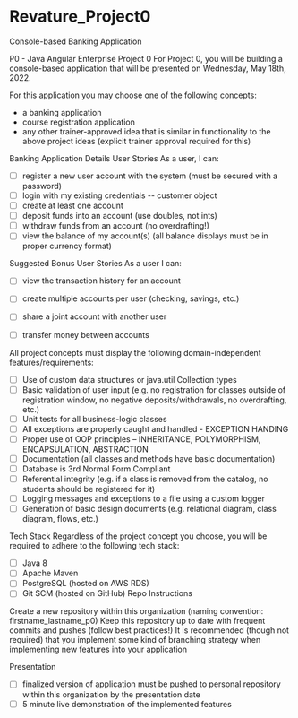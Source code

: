 # Revature_Project0
Console-based Banking Application


P0 - Java Angular Enterprise
Project 0 For Project 0, you will be building a console-based application that will be presented on Wednesday, May 18th, 2022. 

For this application you may choose one of the following concepts: 
- a banking application 
- course registration application 
- any other trainer-approved idea that is similar in functionality to the above project ideas (explicit trainer approval required for this) 

Banking Application Details User Stories As a user, I can: 
- [ ] register a new user account with the system (must be secured with a password) 
- [ ] login with my existing credentials  -- customer object
- [ ] create at least one account 
- [ ] deposit funds into an account (use doubles, not ints) 
- [ ] withdraw funds from an account (no overdrafting!) 
- [ ] view the balance of my account(s) (all balance displays must be in proper currency format) 

Suggested Bonus User Stories As a user I can: 
- [ ] view the transaction history for an account 
- [ ] create multiple accounts per user (checking, savings, etc.) 
- [ ] share a joint account with another user 
- [ ] transfer money between accounts 	


All project concepts must display the following domain-independent features/requirements: 
- [ ] Use of custom data structures or java.util Collection types 
- [ ] Basic validation of user input (e.g. no registration for classes outside of registration window, no negative deposits/withdrawals, no overdrafting, etc.) 
- [ ] Unit tests for all business-logic classes 
- [ ] All exceptions are properly caught and handled  - EXCEPTION HANDING
- [ ] Proper use of OOP principles – INHERITANCE, POLYMORPHISM, ENCAPSULATION, ABSTRACTION
- [ ] Documentation (all classes and methods have basic documentation) 
- [ ] Database is 3rd Normal Form Compliant 
- [ ] Referential integrity (e.g. if a class is removed from the catalog, no students should be registered for it) 
- [ ] Logging messages and exceptions to a file using a custom logger 
- [ ] Generation of basic design documents (e.g. relational diagram, class diagram, flows, etc.) 

Tech Stack Regardless of the project concept you choose, you will be required to adhere to the following tech stack: 
- [ ] Java 8 
- [ ] Apache Maven 
- [ ] PostgreSQL (hosted on AWS RDS) 
- [ ] Git SCM (hosted on GitHub) Repo Instructions 

Create a new repository within this organization (naming convention: firstname_lastname_p0) Keep this repository up to date with frequent commits and pushes (follow best practices!) It is recommended (though not required) that you implement some kind of branching strategy when implementing new features into your application 

Presentation 
- [ ] finalized version of application must be pushed to personal repository within this organization by the presentation date 
- [ ] 5 minute live demonstration of the implemented features
